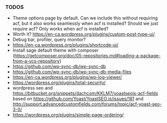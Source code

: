 ### TODOS
* Theme options page by default. Can we include this without requiring acf, but it also works seamlessly when acf is installed? Should we just require acf? Only works when acf is installed?
* Worth it? https://en-ca.wordpress.org/plugins/custom-post-type-ui/
* Debug bar, profiler, query monitor?
* https://en-ca.wordpress.org/plugins/shortcode-ui/
* Install sage default theme with composer (https://getcomposer.org/doc/05-repositories.md#loading-a-package-from-a-vcs-repository)
* https://github.com/wp-sync-db/wp-sync-db
* https://github.com/wp-sync-db/wp-sync-db-media-files
* https://en-ca.wordpress.org/plugins/wp-log-viewer/
* https://wordpress.org/plugins/total-security/
* wordpress seo and https://bitbucket.org/snippets/dachcom/KKLM7/yoastseojs-acf-fields based on https://github.com/Yoast/YoastSEO.js/issues/181 and http://support.advancedcustomfields.com/forums/topic/acf-yoast-seo-3-0/
* https://wordpress.org/plugins/simple-page-ordering/
